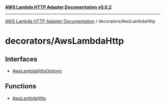 [**AWS Lambda HTTP Adapter Documentation v0.0.2**](../../README.md)

***

[AWS Lambda HTTP Adapter Documentation](../../modules.md) / decorators/AwsLambdaHttp

# decorators/AwsLambdaHttp

## Interfaces

- [AwsLambdaHttpOptions](interfaces/AwsLambdaHttpOptions.md)

## Functions

- [AwsLambdaHttp](functions/AwsLambdaHttp.md)

